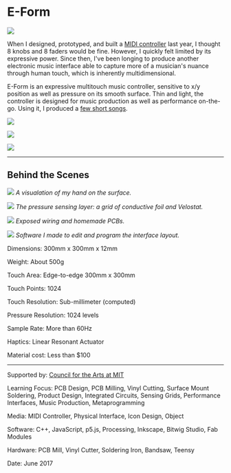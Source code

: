 # E-Form

![](EForm1.jpg)

When I designed, prototyped, and built a [MIDI controller](https://github.com/willy-vvu/Mixer) last year, I thought 8 knobs and 8 faders would be fine. However, I quickly felt limited by its expressive power. Since then, I've been longing to produce another electronic music interface able to capture more of a musician's nuance through human touch, which is inherently multidimensional.

E-Form is an expressive multitouch music controller, sensitive to x/y position as well as pressure on its smooth surface. Thin and light, the controller is designed for music production as well as performance on-the-go. Using it, I produced a [few short songs](https://soundcloud.com/william-vvu/sets/balance).

![](EForm2.jpg)

![](EForm3.jpg)

![](EForm4.jpg)

---

## Behind the Scenes

![](EForm5.jpg)
*A visualation of my hand on the surface.*

![](EForm6.jpg)
*The pressure sensing layer: a grid of conductive foil and Velostat.*

![](EForm7.jpg)
*Exposed wiring and homemade PCBs.*

![](EForm8.png)
*Software I made to edit and program the interface layout.*

Dimensions: 300mm x 300mm x 12mm

Weight: About 500g

Touch Area: Edge-to-edge 300mm x 300mm

Touch Points: 1024

Touch Resolution: Sub-millimeter (computed)

Pressure Resolution: 1024 levels

Sample Rate: More than 60Hz

Haptics: Linear Resonant Actuator

Material cost: Less than $100

---

Supported by: [Council for the Arts at MIT](http://arts.mit.edu/welcome/camit/)

Learning Focus: PCB Design, PCB Milling, Vinyl Cutting, Surface Mount Soldering, Product Design, Integrated Circuits, Sensing Grids, Performance Interfaces, Music Production, Metaprogramming

Media: MIDI Controller, Physical Interface, Icon Design, Object

Software: C++, JavaScript, p5.js, Processing, Inkscape, Bitwig Studio, Fab Modules

Hardware: PCB Mill, Vinyl Cutter, Soldering Iron, Bandsaw, Teensy

Date: June 2017

